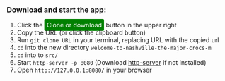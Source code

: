 ### Download and start the app:
1. Click the <span style="color: white; background-color: green; border-radius: 3px; padding: 5px">Clone or download</span> button in the upper right
1. Copy the URL (or click the clipboard button)
1. Run `git clone URL` in your terminal, replacing URL with the copied url
1. `cd` into the new directory `welcome-to-nashville-the-major-crocs-m`
1. `cd` into to `src/`
1. Start `http-server -p 8080` (Download [http-server](https://github.com/http-party/http-server#readme) if not installed)
1. Open `http://127.0.0.1:8080/` in your browser